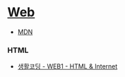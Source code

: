 # [Web](https://www.w3.org/)
- [MDN](https://developer.mozilla.org/ko/)

### HTML
- [생활코딩 - WEB1 - HTML & Internet](https://opentutorials.org/course/3084)
